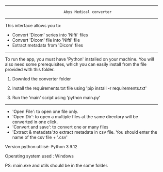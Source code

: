 ----------------------------------------------------------------------------------------
                               Abys Medical converter
----------------------------------------------------------------------------------------
This interface allows you to:
- Convert 'Dicom' series into 'Nifti' files
- Convert 'Dicom' file into 'Nifti' file
- Extract metadata from 'Dicom' files

----------------------------------------------------------------------------------------

To run the app, you must have 'Python' installed on your machine. You will also need some prerequisites, which you can easily install from the file provided with this folder.

1. Downlod the converter folder

2. Install the requirements.txt file using 'pip install -r requirements.txt'

3. Run the 'main' script using 'python main.py'

----------------------------------------------------------------------------------------

- 'Open File': to open one file only.
- 'Open Dir': to open a multiple files at the same directory will be converted in one click.
- 'Convert and save': to convert one or many files
- 'Extract & metadata':to extract metadata in csv file. You should enter the name of the csv file + '.csv'

Version python utilisé:  Python 3.9.12 

Operating system used : Windows

PS: main.exe and utils should be in the some folder.

